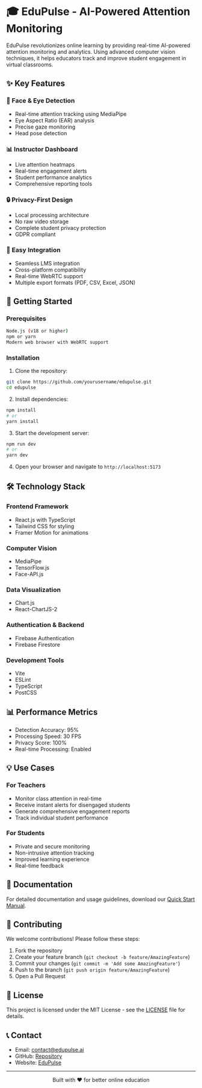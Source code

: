# 🎓 EduPulse - AI-Powered Attention Monitoring

EduPulse revolutionizes online learning by providing real-time AI-powered attention monitoring and analytics. Using advanced computer vision techniques, it helps educators track and improve student engagement in virtual classrooms.

## ✨ Key Features

### 🎯 Face & Eye Detection
- Real-time attention tracking using MediaPipe
- Eye Aspect Ratio (EAR) analysis
- Precise gaze monitoring
- Head pose detection

### 📊 Instructor Dashboard
- Live attention heatmaps
- Real-time engagement alerts
- Student performance analytics
- Comprehensive reporting tools

### 🔒 Privacy-First Design
- Local processing architecture
- No raw video storage
- Complete student privacy protection
- GDPR compliant

### 🤝 Easy Integration
- Seamless LMS integration
- Cross-platform compatibility
- Real-time WebRTC support
- Multiple export formats (PDF, CSV, Excel, JSON)

## 🚀 Getting Started

### Prerequisites
```bash
Node.js (v18 or higher)
npm or yarn
Modern web browser with WebRTC support
```

### Installation

1. Clone the repository:
```bash
git clone https://github.com/yourusername/edupulse.git
cd edupulse
```

2. Install dependencies:
```bash
npm install
# or
yarn install
```

3. Start the development server:
```bash
npm run dev
# or
yarn dev
```

4. Open your browser and navigate to `http://localhost:5173`

## 🛠️ Technology Stack

### Frontend Framework
- React.js with TypeScript
- Tailwind CSS for styling
- Framer Motion for animations

### Computer Vision
- MediaPipe
- TensorFlow.js
- Face-API.js

### Data Visualization
- Chart.js
- React-ChartJS-2

### Authentication & Backend
- Firebase Authentication
- Firebase Firestore

### Development Tools
- Vite
- ESLint
- TypeScript
- PostCSS

## 📊 Performance Metrics

- Detection Accuracy: 95%
- Processing Speed: 30 FPS
- Privacy Score: 100%
- Real-time Processing: Enabled

## 💡 Use Cases

### For Teachers
- Monitor class attention in real-time
- Receive instant alerts for disengaged students
- Generate comprehensive engagement reports
- Track individual student performance

### For Students
- Private and secure monitoring
- Non-intrusive attention tracking
- Improved learning experience
- Real-time feedback

## 📖 Documentation

For detailed documentation and usage guidelines, download our [Quick Start Manual](src/components/EduPulse_QuickStart_Manual.pdf).

## 🤝 Contributing

We welcome contributions! Please follow these steps:

1. Fork the repository
2. Create your feature branch (`git checkout -b feature/AmazingFeature`)
3. Commit your changes (`git commit -m 'Add some AmazingFeature'`)
4. Push to the branch (`git push origin feature/AmazingFeature`)
5. Open a Pull Request

## 📝 License

This project is licensed under the MIT License - see the [LICENSE](LICENSE) file for details.

## 📞 Contact

- Email: contact@edupulse.ai
- GitHub: [Repository](https://github.com/Cyberexe1/EduPulse)
- Website: [EduPulse](https://edu-pulse-sage.vercel.app/)

---

<p align="center">Built with ❤️ for better online education</p>
